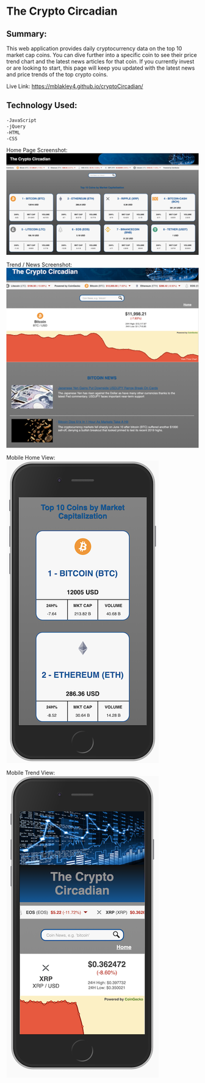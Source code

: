 # The Crypto Circadian

## Summary:
This web application provides daily cryptocurrency data on the top 10 market cap coins.  You can dive further into a specific coin to see their price trend chart and the latest news articles for that coin.  If you currently invest or are looking to start, this page will keep you updated with the latest news and price trends of the top crypto coins.

Live Link:  https://mblakley4.github.io/cryptoCircadian/

## Technology Used:
    -JavaScript
    -jQuery
    -HTML
    -CSS

Home Page Screenshot:
![Home](screenshots/ScreenShot_homeGrid.png)

Trend / News Screenshot:
![News Page](screenshots/ScreenShot_trend_news.png)

Mobile Home View:
![Mobile Tiles](screenshots/ScreenShot_mobileTiles.png)

Mobile Trend View: 
![Mobile Trend](screenshots/ScreenShot_mobile.png)

